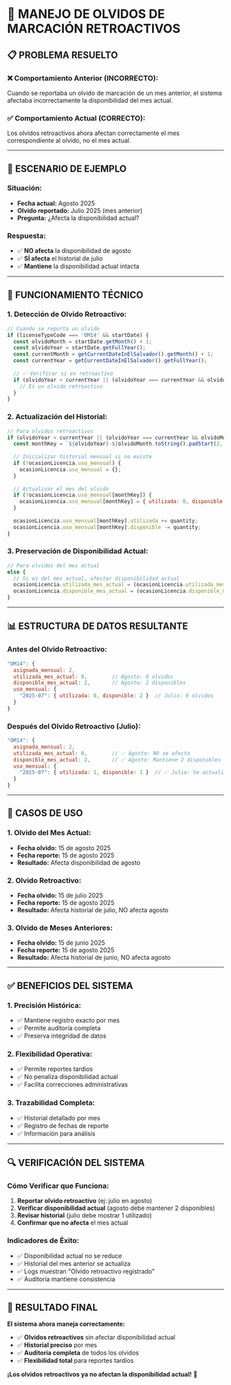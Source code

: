 # 🔄 MANEJO DE OLVIDOS DE MARCACIÓN RETROACTIVOS

## 📋 **PROBLEMA RESUELTO**

### **❌ Comportamiento Anterior (INCORRECTO):**
Cuando se reportaba un olvido de marcación de un mes anterior, el sistema afectaba incorrectamente la disponibilidad del mes actual.

### **✅ Comportamiento Actual (CORRECTO):**
Los olvidos retroactivos ahora afectan correctamente el mes correspondiente al olvido, no el mes actual.

---

## 🎯 **ESCENARIO DE EJEMPLO**

### **Situación:**
- **Fecha actual:** Agosto 2025
- **Olvido reportado:** Julio 2025 (mes anterior)
- **Pregunta:** ¿Afecta la disponibilidad actual?

### **Respuesta:**
- ✅ **NO afecta** la disponibilidad de agosto
- ✅ **SÍ afecta** el historial de julio
- ✅ **Mantiene** la disponibilidad actual intacta

---

## 🔧 **FUNCIONAMIENTO TÉCNICO**

### **1. Detección de Olvido Retroactivo:**
```javascript
// Cuando se reporta un olvido
if (licenseTypeCode === 'OM14' && startDate) {
  const olvidoMonth = startDate.getMonth() + 1;
  const olvidoYear = startDate.getFullYear();
  const currentMonth = getCurrentDateInElSalvador().getMonth() + 1;
  const currentYear = getCurrentDateInElSalvador().getFullYear();
  
  // ✅ Verificar si es retroactivo
  if (olvidoYear < currentYear || (olvidoYear === currentYear && olvidoMonth < currentMonth)) {
    // Es un olvido retroactivo
  }
}
```

### **2. Actualización del Historial:**
```javascript
// Para olvidos retroactivos
if (olvidoYear < currentYear || (olvidoYear === currentYear && olvidoMonth < currentMonth)) {
  const monthKey = `${olvidoYear}-${olvidoMonth.toString().padStart(2, '0')}`;
  
  // Inicializar historial mensual si no existe
  if (!ocasionLicencia.uso_mensual) {
    ocasionLicencia.uso_mensual = {};
  }
  
  // Actualizar el mes del olvido
  if (!ocasionLicencia.uso_mensual[monthKey]) {
    ocasionLicencia.uso_mensual[monthKey] = { utilizada: 0, disponible: 2 };
  }
  
  ocasionLicencia.uso_mensual[monthKey].utilizada += quantity;
  ocasionLicencia.uso_mensual[monthKey].disponible -= quantity;
}
```

### **3. Preservación de Disponibilidad Actual:**
```javascript
// Para olvidos del mes actual
else {
  // Si es del mes actual, afectar disponibilidad actual
  ocasionLicencia.utilizada_mes_actual = (ocasionLicencia.utilizada_mes_actual || 0) + quantity;
  ocasionLicencia.disponible_mes_actual = (ocasionLicencia.disponible_mes_actual || 2) - quantity;
}
```

---

## 📊 **ESTRUCTURA DE DATOS RESULTANTE**

### **Antes del Olvido Retroactivo:**
```javascript
"OM14": {
  asignada_mensual: 2,
  utilizada_mes_actual: 0,        // Agosto: 0 olvidos
  disponible_mes_actual: 2,       // Agosto: 2 disponibles
  uso_mensual: {
    "2025-07": { utilizada: 0, disponible: 2 }  // Julio: 0 olvidos
  }
}
```

### **Después del Olvido Retroactivo (Julio):**
```javascript
"OM14": {
  asignada_mensual: 2,
  utilizada_mes_actual: 0,        // ✅ Agosto: NO se afecta
  disponible_mes_actual: 2,       // ✅ Agosto: Mantiene 2 disponibles
  uso_mensual: {
    "2025-07": { utilizada: 1, disponible: 1 }  // ✅ Julio: Se actualiza
  }
}
```

---

## 🎯 **CASOS DE USO**

### **1. Olvido del Mes Actual:**
- **Fecha olvido:** 15 de agosto 2025
- **Fecha reporte:** 15 de agosto 2025
- **Resultado:** Afecta disponibilidad de agosto

### **2. Olvido Retroactivo:**
- **Fecha olvido:** 15 de julio 2025
- **Fecha reporte:** 15 de agosto 2025
- **Resultado:** Afecta historial de julio, NO afecta agosto

### **3. Olvido de Meses Anteriores:**
- **Fecha olvido:** 15 de junio 2025
- **Fecha reporte:** 15 de agosto 2025
- **Resultado:** Afecta historial de junio, NO afecta agosto

---

## ✅ **BENEFICIOS DEL SISTEMA**

### **1. Precisión Histórica:**
- ✅ Mantiene registro exacto por mes
- ✅ Permite auditoría completa
- ✅ Preserva integridad de datos

### **2. Flexibilidad Operativa:**
- ✅ Permite reportes tardíos
- ✅ No penaliza disponibilidad actual
- ✅ Facilita correcciones administrativas

### **3. Trazabilidad Completa:**
- ✅ Historial detallado por mes
- ✅ Registro de fechas de reporte
- ✅ Información para análisis

---

## 🔍 **VERIFICACIÓN DEL SISTEMA**

### **Cómo Verificar que Funciona:**
1. **Reportar olvido retroactivo** (ej: julio en agosto)
2. **Verificar disponibilidad actual** (agosto debe mantener 2 disponibles)
3. **Revisar historial** (julio debe mostrar 1 utilizado)
4. **Confirmar que no afecta** el mes actual

### **Indicadores de Éxito:**
- ✅ Disponibilidad actual no se reduce
- ✅ Historial del mes anterior se actualiza
- ✅ Logs muestran "Olvido retroactivo registrado"
- ✅ Auditoría mantiene consistencia

---

## 🚀 **RESULTADO FINAL**

**El sistema ahora maneja correctamente:**
- ✅ **Olvidos retroactivos** sin afectar disponibilidad actual
- ✅ **Historial preciso** por mes
- ✅ **Auditoría completa** de todos los olvidos
- ✅ **Flexibilidad total** para reportes tardíos

**¡Los olvidos retroactivos ya no afectan la disponibilidad actual!** 🎉
